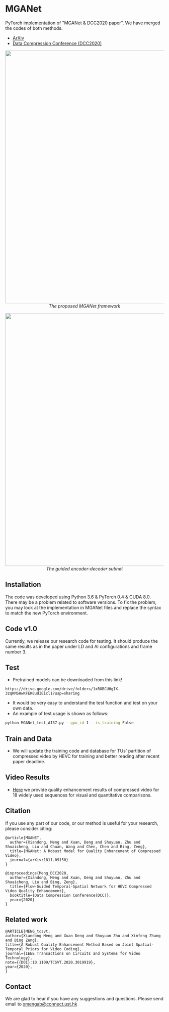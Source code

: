 # MGANet
PyTorch implementation of "MGANet & DCC2020 paper". 
We have merged the codes of both methods.

- [ArXiv](http://arxiv.org/pdf/1811.09150)      
- [Data Compression Conference (DCC2020)](https://www.cs.brandeis.edu/~dcc/Call.html)

<p align="center">
    <img src="files/framework.png" width="800"> <br />
    <em> The proposed MGANet framework</em>
</p>

<p align="center">
    <img src="files/GUNet.png" width="800"> <br />
    <em> The guided encoder-decoder subnet </em>
</p>


## Installation
The code was developed using Python 3.6 & PyTorch 0.4 & CUDA 8.0. There may be a problem related to software versions. To fix the problem, you may look at the implementation in MGANet files and replace the syntax to match the new PyTorch environment. 

## Code v1.0
Currently, we release our research code for testing. It should produce the same results as in the paper under LD and AI configurations and frame number 3.
## Test
* Pretrained models can be downloaded from this link!
```
https://drive.google.com/drive/folders/1xROBCUHgIX-3zqKMSHwKFEK8udIEicl1?usp=sharing
```
* It would be very easy to understand the test function and test on your own data.
* An example of test usage is shown as follows:
```bash 
python MGANet_test_AI37.py --gpu_id 1 --is_training False
```
## Train and Data
* We will update the training code and database for TUs' partition of compressed video by HEVC for training and better reading after recent paper deadline.
## Video Results
* [Here](http://arxiv.org/pdf/1811.09150) we provide quality enhancement results of compressed video for 18 widely used sequences for visual and quantitative comparisons.
## Citation

If you use any part of our code, or our method is useful for your research, please consider citing:

```
@article{MGANET,
  author={Xiandong, Meng and Xuan, Deng and Shuyuan, Zhu and Shuaicheng, Liu and Chuan, Wang and Chen, Chen and Bing, Zeng},
  title={MGANet: A Robust Model for Quality Enhancement of Compressed Video},
  journal={arXiv:1811.09150}
}

@inproceedings{Meng_DCC2020,
  author={Xiandong, Meng and Xuan, Deng and Shuyuan, Zhu and Shuaicheng, Liu and Bing, Zeng},
  title={Flow-Guided Temporal-Spatial Network for HEVC Compressed Video Quality Enhancement},
  booktitle={Data Compression Conference(DCC)},
  year={2020}
}
```



## Related work
```
@ARTICLE{MENG_tcsvt,
author={Xiandong Meng and Xuan Deng and Shuyuan Zhu and Xinfeng Zhang and Bing Zeng},
title={A Robust Quality Enhancement Method Based on Joint Spatial-Temporal Priors for Video Coding},
journal={IEEE Transactions on Circuits and Systems for Video Technology},
note={{DOI}:10.1109/TCSVT.2020.3019919},
year={2020},
}
```

## Contact
We are glad to hear if you have any suggestions and questions. 
Please send email to xmengab@connect.ust.hk
